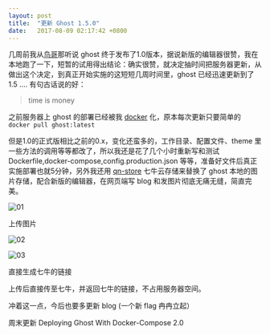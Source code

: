 ```yaml
---
layout: post
title:  "更新 Ghost 1.5.0"
date:   2017-08-09 02:17:42 +0800
---
```

几周前我从[鸟哥](https://rebornix.com)那听说 ghost 终于发布了1.0版本，据说新版的编辑器很赞，我在本地跑了一下，短暂的试用得出结论：确实很赞，就决定抽时间把服务器更新，从做出这个决定，到真正开始实施的这短短几周时间里，ghost 已经迅速更新到了1.5 .... 有句古话说的好：

>time is money



之前服务器上 ghost 的部署已经被我 [docker](https://huntersnk.com/20170122/) 化，原本每次更新只要简单的```docker pull ghost:latest```

但是1.0的正式版相比之前的0.x，变化还蛮多的，工作目录、配置文件、theme 里一些方法的调用等等都改了，所以我还是花了几个小时重新写和测试 Dockerfile,docker-compose,config.production.json 等等，准备好文件后真正实施部署也就5分钟，另外我还用 [qn-store](https://github.com/minwe/qn-store) 七牛云存储来替换了 ghost 本地的图片存储，配合新版的编辑器，在网页端写 blog 和发图片彻底无痛无缝，简直完美。



![01](https://dn-huntersnk.qbox.me/2017/08/09/01.jpg)

上传图片



![02](https://dn-huntersnk.qbox.me/2017/08/09/02.jpg)



![03](https://dn-huntersnk.qbox.me/2017/08/09/03.jpg)

直接生成七牛的链接



上传后直接传至七牛，并返回七牛的链接，不占用服务器空间。

冲着这一点，今后也要多更新 blog (一个新 flag 冉冉立起）



周末更新 Deploying Ghost With Docker-Compose 2.0<br><br><br>